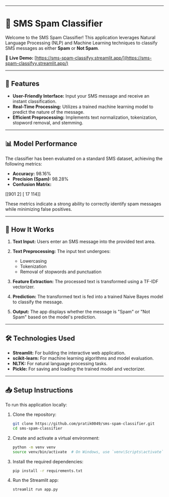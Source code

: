 

---

# 📩 SMS Spam Classifier

Welcome to the SMS Spam Classifier! This application leverages Natural Language Processing (NLP) and Machine Learning techniques to classify SMS messages as either **Spam** or **Not Spam**.

🔗 **Live Demo:** [https://sms-spam-classifyy.streamlit.app/](https://sms-spam-classifyy.streamlit.app/)

---

## 🚀 Features

* **User-Friendly Interface:** Input your SMS message and receive an instant classification.
* **Real-Time Processing:** Utilizes a trained machine learning model to predict the nature of the message.
* **Efficient Preprocessing:** Implements text normalization, tokenization, stopword removal, and stemming.

---

## 📊 Model Performance

The classifier has been evaluated on a standard SMS dataset, achieving the following metrics:

* **Accuracy:** 98.16%
* **Precision (Spam):** 98.28%
* **Confusion Matrix:**

[[901   2]
 [ 17 114]]

These metrics indicate a strong ability to correctly identify spam messages while minimizing false positives.

---

## 🧪 How It Works

1. **Text Input:** Users enter an SMS message into the provided text area.
2. **Text Preprocessing:** The input text undergoes:

   * Lowercasing
   * Tokenization
   * Removal of stopwords and punctuation
3. **Feature Extraction:** The processed text is transformed using a TF-IDF vectorizer.
4. **Prediction:** The transformed text is fed into a trained Naive Bayes model to classify the message.
5. **Output:** The app displays whether the message is "Spam" or "Not Spam" based on the model's prediction.

---

## 🛠️ Technologies Used

* **Streamlit:** For building the interactive web application.
* **scikit-learn:** For machine learning algorithms and model evaluation.
* **NLTK:** For natural language processing tasks.
* **Pickle:** For saving and loading the trained model and vectorizer.

---

## 📥 Setup Instructions

To run this application locally:

1. Clone the repository:

   ```bash
   git clone https://github.com/pratik0049/sms-spam-classifier.git
   cd sms-spam-classifier
   ```

2. Create and activate a virtual environment:

   ```bash
   python -m venv venv
   source venv/bin/activate  # On Windows, use `venv\Scripts\activate`
   ```

3. Install the required dependencies:

   ```bash
   pip install -r requirements.txt
   ```

4. Run the Streamlit app:

   ```bash
   streamlit run app.py
   ```
